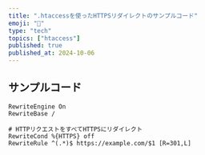 ```yaml
---
title: ".htaccessを使ったHTTPSリダイレクトのサンプルコード"
emoji: "🔐"
type: "tech"
topics: ["htaccess"]
published: true
published_at: 2024-10-06
---
```


## サンプルコード

```.htaccess
RewriteEngine On
RewriteBase /

# HTTPリクエストをすべてHTTPSにリダイレクト
RewriteCond %{HTTPS} off
RewriteRule ^(.*)$ https://example.com/$1 [R=301,L]
```
